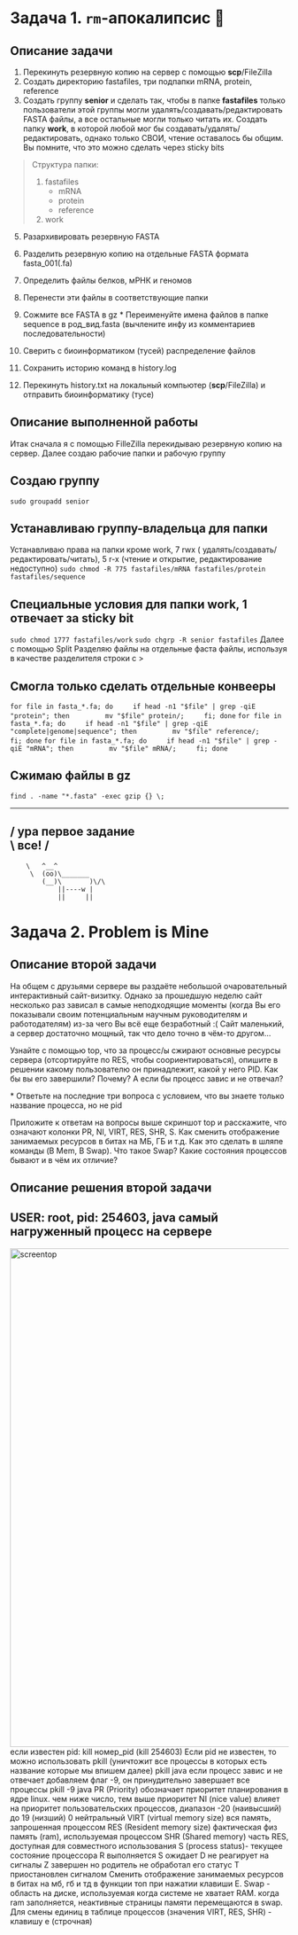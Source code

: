 # Задача 1. `rm`-апокалипсис 🧨
## Описание задачи
1. Перекинуть резервную копию на сервер с помощью **scp**/FileZilla
2. Создать директорию fastafiles, три подпапки mRNA, protein, reference
3. Создать группу **senior** и сделать так, чтобы в папке **fastafiles** только пользователи этой группы могли удалять/создавать/редактировать FASTA файлы, а все остальные могли только читать их. Создать папку **work**, в которой любой мог бы создавать/удалять/редактировать, однако только СВОИ, чтение оставалось бы общим. Вы помните, что это можно сделать через sticky bits

> Структура папки:
> 1. fastafiles
>	    * mRNA
>	    * protein
>	    * reference
> 2. work

5. Разархивировать резервную FASTA
6. Разделить резервную копию на отдельные FASTA формата fasta_001(.fa)
7. Определить файлы белков, мРНК и геномов
8. Перенести эти файлы в соответствующие папки
9. Сожмите все FASTA в gz
\* Переименуйте имена файлов в папке sequence в род_вид.fasta (вычлените инфу из комментариев поcледовательности)

10. Сверить с биоинформатиком (тусей) распределение файлов
11. Сохранить историю команд в history.log
12. Перекинуть history.txt на локальный компьютер (**scp**/FileZilla) и отправить биоинформатику (тусе)
## Описание выполненной работы
Итак сначала я с помощью  FilleZilla   перекидываю резервную копию на сервер. Далее создаю рабочие папки и рабочую группу
## Создаю группу 
`sudo groupadd senior`
 ## Устанавливаю группу-владельца для папки
  Устанавливаю права на папки кроме work, 7 rwx ( удалять/создавать/редактировать/читать), 5 r-x (чтение и открытие, редактирование недоступно)
 `sudo chmod -R 775 fastafiles/mRNA fastafiles/protein fastafiles/sequence`
 ## Специальные условия для папки work, 1 отвечает за sticky bit
 `sudo chmod 1777 fastafiles/work`
`sudo chgrp -R senior fastafiles`
Далее с помощью  Split Разделяю файлы на отдельные фаста файлы, используя в качестве разделителя строки с >
## Смогла только сделать отдельные конвееры 
```for file in fasta_*.fa; do     if head -n1 "$file" | grep -qiE "protein"; then         mv "$file" protein/;     fi; done```
```for file in fasta_*.fa; do     if head -n1 "$file" | grep -qiE "complete|genome|sequence"; then         mv "$file" reference/;     fi; done```
```for file in fasta_*.fa; do     if head -n1 "$file" | grep -qiE "mRNA"; then         mv "$file" mRNA/;     fi; done```
## Сжимаю файлы в gz
`find . -name "*.fasta" -exec gzip {} \;`
 ____________________________________
/ ура первое задание \
\ все!                            /
 ------------------------------------
        \   ^__^
         \  (oo)\_______
            (__)\       )\/\
                ||----w |
                ||     ||

# Задача 2. Problem is Mine
## Описание второй задачи
На общем с друзьями сервере вы раздаёте небольшой очаровательный интерактивный сайт-визитку. Однако за прошедшую неделю сайт несколько раз зависал в самые неподходящие моменты (когда Вы его показывали своим потенциальным научным руководителям и работодателям) из-за чего Вы всё еще безработный :( Сайт маленький, а сервер достаточно мощный, так что дело точно в чём-то другом...

Узнайте с помощью top, что за процесс/ы сжирают основные ресурсы сервера (отсортируйте по RES, чтобы соориентироваться), опишите в решении какому пользователю он принадлежит, какой у него PID. Как бы вы его завершили? Почему? А если бы процесс завис и не отвечал? 

\* Ответьте на последние три вопроса с условием, что вы знаете только название процесса, но не pid

Приложите к ответам на вопросы выше скриншот top и расскажите, что означают колонки PR, NI, VIRT, RES, SHR, S. Как сменить отображение занимаемых ресурсов в битах на МБ, ГБ и т.д. Как это сделать в шляпе команды (B Mem, B Swap). Что такое Swap? Какие состояния процессов бывают и в чём их отличие?
## Описание решения второй задачи 
## USER: root,  pid: 254603, java самый нагруженный процесс на сервере
<img width="1440" height="900" alt="screentop" src="https://github.com/user-attachments/assets/77616f89-3a7d-4de1-a254-6938569af890" />
если известен pid: kill номер_pid
(kill 254603)
Если pid не известен, то можно использовать pkill (уничтожит все процессы в которых есть название которые мы впишем далее)
pkill java 
если процесс завис и не отвечает добавляем флаг -9, он принудительно завершает все процессы 
pkill -9 java 
PR (Priority) обозначает приоритет планирования в ядре linux. чем ниже число, тем выше приоритет 
NI (nice value) влияет на приоритет пользовательских процессов, диапазон -20 (наивысший) до 19 (низший)
0 нейтральный 
VIRT (virtual memory size) вся память, запрошенная процессом 
RES (Resident memory size) 
фактическая физ память (ram), используемая процессом 
SHR (Shared memory) часть RES, доступная для совместного использования 
S (process status)- текущее состояние процессора 
R выполняется 
S ожидает 
D не реагирует на сигналы 
Z завершен но родитель не обработал его статус 
T приостановлен сигналом
Сменить отображение занимаемых ресурсов в битах на мб, гб и тд в функции топ при нажатии клавиши E.
Swap - область на диске, используемая когда системе не хватает RAM.
когда ram заполняется, неактивные страницы памяти перемещаются в swap. 
Для смены единиц в таблице процессов (значения VIRT, RES, SHR) - клавишу e (строчная)
